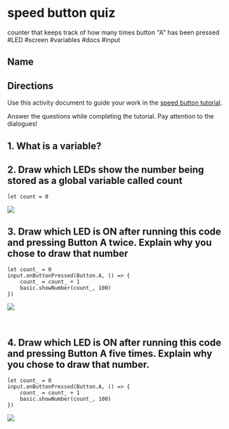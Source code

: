 # speed button quiz 

counter that keeps track of how many times button "A" has been pressed #LED #screen #variables #docs #input

## Name

## Directions

Use this activity document to guide your work in the [speed button tutorial](/microbit/lessons/speed-button/tutorial).

Answer the questions while completing the tutorial. Pay attention to the dialogues!

## 1. What is a variable?

## 2. Draw which LEDs show the number being stored as a global variable called count

```blocks
let count = 0
```

![](/static/mb/empty-microbit.png)

## 3. Draw which LED is ON after running this code and pressing Button A twice. Explain why you chose to draw that number 

```blocks
let count_ = 0
input.onButtonPressed(Button.A, () => {
    count_ = count_ + 1
    basic.showNumber(count_, 100)
})
```

![](/static/mb/empty-microbit.png)

<br/>

## 4. Draw which LED is ON after running this code and pressing Button A five times. Explain why you chose to draw that number.

```blocks
let count_ = 0
input.onButtonPressed(Button.A, () => {
    count_ = count_ + 1
    basic.showNumber(count_, 100)
})
```

![](/static/mb/empty-microbit.png)

<br/>

